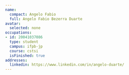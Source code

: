 ```yaml
---
name:
  compact: Angelo Fabio
  full: Angelo Fabio Bezerra Duarte
avatar:
  selected: none
occupations:
- id: 20041037086
  type: student
  campus: ifpb-jp
  course: cstsi
  isFinished: true
addresses:
  linkedin: https://www.linkedin.com/in/angelo-duarte/
---
```

